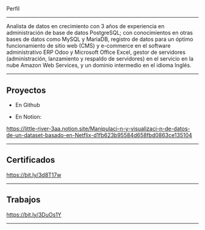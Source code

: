 # 
Perfil
___
Analista de datos en crecimiento con 3 años de experiencia en administración de base de datos PostgreSQL; con conocimientos en otras bases de datos como MySQL y MariaDB, registro de datos para un óptimo funcionamiento de sitio web (CMS) y e-commerce en el software administrativo ERP Odoo y Microsoft Office Excel, gestor de servidores (administración, lanzamiento y respaldo de servidores) en el servicio en la nube Amazon Web Services, y un dominio intermedio en el idioma Inglés.
___

Proyectos
---
* En Github


* En Notion:

https://little-river-3aa.notion.site/Manipulaci-n-y-visualizaci-n-de-datos-de-un-dataset-basado-en-Netflix-d1fb623b95584d658fbd0863ce135104
___

Certificados
---
https://bit.ly/3d8T17w
___

Trabajos
---
https://bit.ly/3DuOs1Y

___

